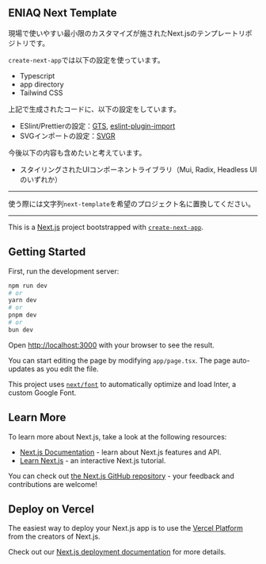 ## ENIAQ Next Template

現場で使いやすい最小限のカスタマイズが施されたNext.jsのテンプレートリポジトリです。

`create-next-app`では以下の設定を使っています。

- Typescript
- app directory
- Tailwind CSS

上記で生成されたコードに、以下の設定をしています。

- ESlint/Prettierの設定：[GTS](https://github.com/google/gts), [eslint-plugin-import](https://github.com/import-js/eslint-plugin-import/tree/main)
- SVGインポートの設定：[SVGR](https://react-svgr.com/docs/next/)

今後以下の内容も含めたいと考えています。

- スタイリングされたUIコンポーネントライブラリ（Mui, Radix, Headless UIのいずれか）

---

使う際には文字列`next-template`を希望のプロジェクト名に置換してください。

---

This is a [Next.js](https://nextjs.org/) project bootstrapped with [`create-next-app`](https://github.com/vercel/next.js/tree/canary/packages/create-next-app).

## Getting Started

First, run the development server:

```bash
npm run dev
# or
yarn dev
# or
pnpm dev
# or
bun dev
```

Open [http://localhost:3000](http://localhost:3000) with your browser to see the result.

You can start editing the page by modifying `app/page.tsx`. The page auto-updates as you edit the file.

This project uses [`next/font`](https://nextjs.org/docs/basic-features/font-optimization) to automatically optimize and load Inter, a custom Google Font.

## Learn More

To learn more about Next.js, take a look at the following resources:

- [Next.js Documentation](https://nextjs.org/docs) - learn about Next.js features and API.
- [Learn Next.js](https://nextjs.org/learn) - an interactive Next.js tutorial.

You can check out [the Next.js GitHub repository](https://github.com/vercel/next.js/) - your feedback and contributions are welcome!

## Deploy on Vercel

The easiest way to deploy your Next.js app is to use the [Vercel Platform](https://vercel.com/new?utm_medium=default-template&filter=next.js&utm_source=create-next-app&utm_campaign=create-next-app-readme) from the creators of Next.js.

Check out our [Next.js deployment documentation](https://nextjs.org/docs/deployment) for more details.
